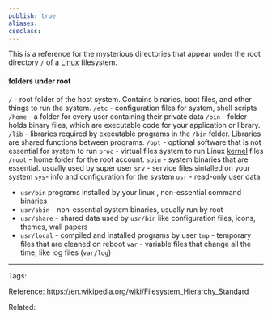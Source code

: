 ```yaml
---
publish: true
aliases: 
cssclass: 
---
```

This is a reference for the mysterious directories that appear under the root directory `/` of a [Linux](../Linux.md) filesystem.

#### folders under root
`/` - root folder of the host system. Contains binaries, boot files, and other things to run the system.
`/etc` - configuration files for system, shell scripts
`/home` - a folder for every user containing their private data
`/bin` - folder holds binary files, which are executable code for your application or library. 
`/lib` - libraries required by executable programs in the `/bin` folder. Libraries are shared functions between programs. 
`/opt` - optional software that is not essential for system to run
`proc` - virtual files system to run Linux [kernel](./Kernel.md) files
`/root` - home folder for the root account.
`sbin` - system binaries that are essential. usually used by super user
`srv` - service files sintalled on your system 
`sys`- info and configuration for the system
`usr` - read-only user data
- `usr/bin` programs installed by your linux , non-essential command binaries
- `usr/sbin` - non-essential system binaries, usually run by root
- `usr/share` - shared data used by `usr/bin` like configuration files, icons, themes, wall papers
- `usr/local` - compiled and installed programs by user
`tmp` - temporary files that are cleaned on reboot
`var` - variable files that change all the time, like log files (`var/log`)



---
Tags: 

Reference: https://en.wikipedia.org/wiki/Filesystem_Hierarchy_Standard

Related: 